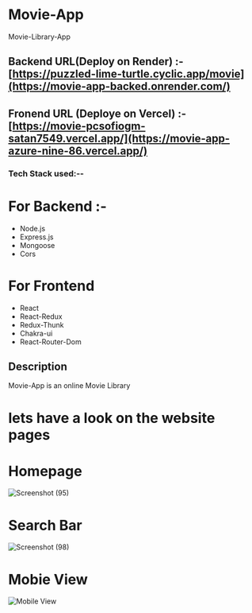 # Movie-App
Movie-Library-App

## Backend URL(Deploy on Render) :- [https://puzzled-lime-turtle.cyclic.app/movie](https://movie-app-backed.onrender.com/)

## Fronend URL (Deploye on Vercel) :- [https://movie-pcsofiogm-satan7549.vercel.app/](https://movie-app-azure-nine-86.vercel.app/)

### Tech Stack used:--
# For Backend :-
- Node.js
- Express.js
- Mongoose 
- Cors
# For Frontend 
- React
- React-Redux
- Redux-Thunk
- Chakra-ui 
- React-Router-Dom

## Description

<p> Movie-App is an online Movie Library  </p>
<h1>lets have a look on the website pages </h1>
<h1>Homepage </h1>

![Screenshot (95)](https://user-images.githubusercontent.com/107472942/236618917-b07044b6-699e-4a21-ae1a-f8a149d0263a.png)

<h1>Search Bar </h1>

![Screenshot (98)](https://user-images.githubusercontent.com/107472942/236618974-dae240f8-455b-411c-832b-3ed0ac95bf68.png)

<h1>Mobie View </h1>

![Mobile View](https://user-images.githubusercontent.com/107472942/236619046-42499346-5b72-4a8e-9d79-a47c2bdd8c74.PNG)




